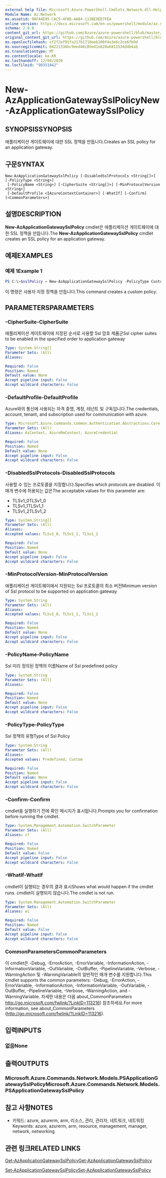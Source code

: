 ```yaml
---
external help file: Microsoft.Azure.PowerShell.Cmdlets.Network.dll-Help.xml
Module Name: Az.Network
ms.assetid: 98FA4E95-CAC5-4FBD-AA84-113BE9ED7FEA
online version: https://docs.microsoft.com/en-us/powershell/module/az.network/new-azapplicationgatewaysslpolicy
schema: 2.0.0
content_git_url: https://github.com/Azure/azure-powershell/blob/master/src/Network/Network/help/New-AzApplicationGatewaySslPolicy.md
original_content_git_url: https://github.com/Azure/azure-powershell/blob/master/src/Network/Network/help/New-AzApplicationGatewaySslPolicy.md
ms.openlocfilehash: cf2f2ef91fa217b1710eeb100f4e3e6c2ce6fb9d
ms.sourcegitcommit: 04221336bc9eed46c05ed1e828a6811534d4b4ab
ms.translationtype: MT
ms.contentlocale: ko-KR
ms.lasthandoff: 12/08/2020
ms.locfileid: "98351842"
---
```

# <span data-ttu-id="ca2a1-101">New-AzApplicationGatewaySslPolicy</span><span class="sxs-lookup"><span data-stu-id="ca2a1-101">New-AzApplicationGatewaySslPolicy</span></span>

## <span data-ttu-id="ca2a1-102">SYNOPSIS</span><span class="sxs-lookup"><span data-stu-id="ca2a1-102">SYNOPSIS</span></span>
<span data-ttu-id="ca2a1-103">애플리케이션 게이트웨이에 대한 SSL 정책을 만듭니다.</span><span class="sxs-lookup"><span data-stu-id="ca2a1-103">Creates an SSL policy for an application gateway.</span></span>

## <span data-ttu-id="ca2a1-104">구문</span><span class="sxs-lookup"><span data-stu-id="ca2a1-104">SYNTAX</span></span>

```
New-AzApplicationGatewaySslPolicy [-DisabledSslProtocols <String[]>] [-PolicyType <String>]
 [-PolicyName <String>] [-CipherSuite <String[]>] [-MinProtocolVersion <String>]
 [-DefaultProfile <IAzureContextContainer>] [-WhatIf] [-Confirm] [<CommonParameters>]
```

## <span data-ttu-id="ca2a1-105">설명</span><span class="sxs-lookup"><span data-stu-id="ca2a1-105">DESCRIPTION</span></span>
<span data-ttu-id="ca2a1-106">**New-AzApplicationGatewaySslPolicy** cmdlet은 애플리케이션 게이트웨이에 대한 SSL 정책을 만듭니다.</span><span class="sxs-lookup"><span data-stu-id="ca2a1-106">The **New-AzApplicationGatewaySslPolicy** cmdlet creates an SSL policy for an application gateway.</span></span>

## <span data-ttu-id="ca2a1-107">예제</span><span class="sxs-lookup"><span data-stu-id="ca2a1-107">EXAMPLES</span></span>

### <span data-ttu-id="ca2a1-108">예제 1</span><span class="sxs-lookup"><span data-stu-id="ca2a1-108">Example 1</span></span>
```powershell
PS C:\>$sslPolicy = New-AzApplicationGatewaySslPolicy -PolicyType Custom -MinProtocolVersion TLSv1_1 -CipherSuite "TLS_ECDHE_ECDSA_WITH_AES_128_GCM_SHA256", "TLS_ECDHE_ECDSA_WITH_AES_256_GCM_SHA384", "TLS_ECDHE_RSA_WITH_AES_128_CBC_SHA", "TLS_RSA_WITH_AES_128_GCM_SHA256"
```

<span data-ttu-id="ca2a1-109">이 명령은 사용자 지정 정책을 만듭니다.</span><span class="sxs-lookup"><span data-stu-id="ca2a1-109">This command creates a custom policy.</span></span>

## <span data-ttu-id="ca2a1-110">PARAMETERS</span><span class="sxs-lookup"><span data-stu-id="ca2a1-110">PARAMETERS</span></span>

### <span data-ttu-id="ca2a1-111">-CipherSuite</span><span class="sxs-lookup"><span data-stu-id="ca2a1-111">-CipherSuite</span></span>
<span data-ttu-id="ca2a1-112">애플리케이션 게이트웨이에 지정된 순서로 사용할 Ssl 암호 제품군</span><span class="sxs-lookup"><span data-stu-id="ca2a1-112">Ssl cipher suites to be enabled in the specified order to application gateway</span></span>

```yaml
Type: System.String[]
Parameter Sets: (All)
Aliases:

Required: False
Position: Named
Default value: None
Accept pipeline input: False
Accept wildcard characters: False
```

### <span data-ttu-id="ca2a1-113">-DefaultProfile</span><span class="sxs-lookup"><span data-stu-id="ca2a1-113">-DefaultProfile</span></span>
<span data-ttu-id="ca2a1-114">Azure와의 통신에 사용되는 자격 증명, 계정, 테넌트 및 구독입니다.</span><span class="sxs-lookup"><span data-stu-id="ca2a1-114">The credentials, account, tenant, and subscription used for communication with azure.</span></span>

```yaml
Type: Microsoft.Azure.Commands.Common.Authentication.Abstractions.Core.IAzureContextContainer
Parameter Sets: (All)
Aliases: AzContext, AzureRmContext, AzureCredential

Required: False
Position: Named
Default value: None
Accept pipeline input: False
Accept wildcard characters: False
```

### <span data-ttu-id="ca2a1-115">-DisabledSslProtocols</span><span class="sxs-lookup"><span data-stu-id="ca2a1-115">-DisabledSslProtocols</span></span>
<span data-ttu-id="ca2a1-116">사용할 수 있는 프로토콜을 지정합니다.</span><span class="sxs-lookup"><span data-stu-id="ca2a1-116">Specifies which protocols are disabled.</span></span>
<span data-ttu-id="ca2a1-117">이 매개 변수에 허용되는 값은</span><span class="sxs-lookup"><span data-stu-id="ca2a1-117">The acceptable values for this parameter are:</span></span>
- <span data-ttu-id="ca2a1-118">TLSv1_0</span><span class="sxs-lookup"><span data-stu-id="ca2a1-118">TLSv1_0</span></span> 
- <span data-ttu-id="ca2a1-119">TLSv1_1</span><span class="sxs-lookup"><span data-stu-id="ca2a1-119">TLSv1_1</span></span> 
- <span data-ttu-id="ca2a1-120">TLSv1_2</span><span class="sxs-lookup"><span data-stu-id="ca2a1-120">TLSv1_2</span></span>

```yaml
Type: System.String[]
Parameter Sets: (All)
Aliases:
Accepted values: TLSv1_0, TLSv1_1, TLSv1_2

Required: False
Position: Named
Default value: None
Accept pipeline input: False
Accept wildcard characters: False
```

### <span data-ttu-id="ca2a1-121">-MinProtocolVersion</span><span class="sxs-lookup"><span data-stu-id="ca2a1-121">-MinProtocolVersion</span></span>
<span data-ttu-id="ca2a1-122">애플리케이션 게이트웨이에서 지원되는 Ssl 프로토콜의 최소 버전</span><span class="sxs-lookup"><span data-stu-id="ca2a1-122">Minimum version of Ssl protocol to be supported on application gateway</span></span>

```yaml
Type: System.String
Parameter Sets: (All)
Aliases:
Accepted values: TLSv1_0, TLSv1_1, TLSv1_2

Required: False
Position: Named
Default value: None
Accept pipeline input: False
Accept wildcard characters: False
```

### <span data-ttu-id="ca2a1-123">-PolicyName</span><span class="sxs-lookup"><span data-stu-id="ca2a1-123">-PolicyName</span></span>
<span data-ttu-id="ca2a1-124">Ssl 미리 정의된 정책의 이름</span><span class="sxs-lookup"><span data-stu-id="ca2a1-124">Name of Ssl predefined policy</span></span>

```yaml
Type: System.String
Parameter Sets: (All)
Aliases:

Required: False
Position: Named
Default value: None
Accept pipeline input: False
Accept wildcard characters: False
```

### <span data-ttu-id="ca2a1-125">-PolicyType</span><span class="sxs-lookup"><span data-stu-id="ca2a1-125">-PolicyType</span></span>
<span data-ttu-id="ca2a1-126">Ssl 정책의 유형</span><span class="sxs-lookup"><span data-stu-id="ca2a1-126">Type of Ssl Policy</span></span>

```yaml
Type: System.String
Parameter Sets: (All)
Aliases:
Accepted values: Predefined, Custom

Required: False
Position: Named
Default value: None
Accept pipeline input: False
Accept wildcard characters: False
```

### <span data-ttu-id="ca2a1-127">-Confirm</span><span class="sxs-lookup"><span data-stu-id="ca2a1-127">-Confirm</span></span>
<span data-ttu-id="ca2a1-128">cmdlet을 실행하기 전에 확인 메시지가 표시됩니다.</span><span class="sxs-lookup"><span data-stu-id="ca2a1-128">Prompts you for confirmation before running the cmdlet.</span></span>

```yaml
Type: System.Management.Automation.SwitchParameter
Parameter Sets: (All)
Aliases: cf

Required: False
Position: Named
Default value: False
Accept pipeline input: False
Accept wildcard characters: False
```

### <span data-ttu-id="ca2a1-129">-WhatIf</span><span class="sxs-lookup"><span data-stu-id="ca2a1-129">-WhatIf</span></span>
<span data-ttu-id="ca2a1-130">cmdlet이 실행되는 경우의 결과 표시</span><span class="sxs-lookup"><span data-stu-id="ca2a1-130">Shows what would happen if the cmdlet runs.</span></span>
<span data-ttu-id="ca2a1-131">cmdlet이 실행되지 않습니다.</span><span class="sxs-lookup"><span data-stu-id="ca2a1-131">The cmdlet is not run.</span></span>

```yaml
Type: System.Management.Automation.SwitchParameter
Parameter Sets: (All)
Aliases: wi

Required: False
Position: Named
Default value: False
Accept pipeline input: False
Accept wildcard characters: False
```

### <span data-ttu-id="ca2a1-132">CommonParameters</span><span class="sxs-lookup"><span data-stu-id="ca2a1-132">CommonParameters</span></span>
<span data-ttu-id="ca2a1-133">이 cmdlet은 -Debug, -ErrorAction, -ErrorVariable, -InformationAction, -InformationVariable, -OutVariable, -OutBuffer, -PipelineVariable, -Verbose, -WarningAction 및 -WarningVariable의 일반적인 매개 변수를 지원합니다.</span><span class="sxs-lookup"><span data-stu-id="ca2a1-133">This cmdlet supports the common parameters: -Debug, -ErrorAction, -ErrorVariable, -InformationAction, -InformationVariable, -OutVariable, -OutBuffer, -PipelineVariable, -Verbose, -WarningAction, and -WarningVariable.</span></span> <span data-ttu-id="ca2a1-134">자세한 내용은 다음 about_CommonParameters http://go.microsoft.com/fwlink/?LinkID=113216) 참조하세요.</span><span class="sxs-lookup"><span data-stu-id="ca2a1-134">For more information, see about_CommonParameters (http://go.microsoft.com/fwlink/?LinkID=113216).</span></span>

## <span data-ttu-id="ca2a1-135">입력</span><span class="sxs-lookup"><span data-stu-id="ca2a1-135">INPUTS</span></span>

### <span data-ttu-id="ca2a1-136">없음</span><span class="sxs-lookup"><span data-stu-id="ca2a1-136">None</span></span>

## <span data-ttu-id="ca2a1-137">출력</span><span class="sxs-lookup"><span data-stu-id="ca2a1-137">OUTPUTS</span></span>

### <span data-ttu-id="ca2a1-138">Microsoft.Azure.Commands.Network.Models.PSApplicationGatewaySslPolicy</span><span class="sxs-lookup"><span data-stu-id="ca2a1-138">Microsoft.Azure.Commands.Network.Models.PSApplicationGatewaySslPolicy</span></span>

## <span data-ttu-id="ca2a1-139">참고 사항</span><span class="sxs-lookup"><span data-stu-id="ca2a1-139">NOTES</span></span>
* <span data-ttu-id="ca2a1-140">키워드: azure, azurerm, arm, 리소스, 관리, 관리자, 네트워크, 네트워킹</span><span class="sxs-lookup"><span data-stu-id="ca2a1-140">Keywords: azure, azurerm, arm, resource, management, manager, network, networking</span></span>

## <span data-ttu-id="ca2a1-141">관련 링크</span><span class="sxs-lookup"><span data-stu-id="ca2a1-141">RELATED LINKS</span></span>

[<span data-ttu-id="ca2a1-142">Get-AzApplicationGatewaySslPolicy</span><span class="sxs-lookup"><span data-stu-id="ca2a1-142">Get-AzApplicationGatewaySslPolicy</span></span>](./Get-AzApplicationGatewaySslPolicy.md)

[<span data-ttu-id="ca2a1-143">Set-AzApplicationGatewaySslPolicy</span><span class="sxs-lookup"><span data-stu-id="ca2a1-143">Set-AzApplicationGatewaySslPolicy</span></span>](./Set-AzApplicationGatewaySslPolicy.md)



